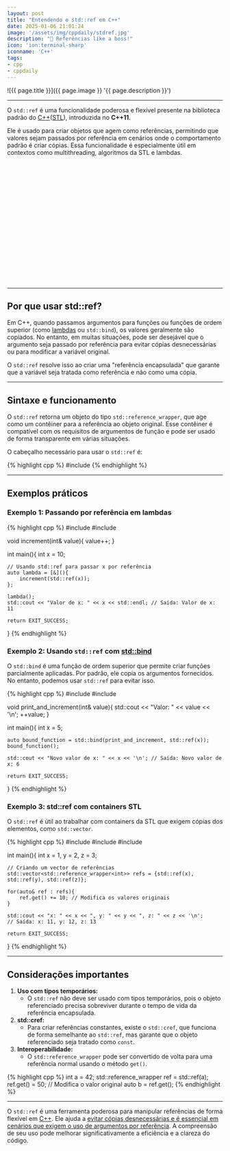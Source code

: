 ```yaml
---
layout: post
title: "Entendendo o std::ref em C++"
date: 2025-01-06 21:01:24
image: '/assets/img/cppdaily/stdref.jpg'
description: "🚀 Referências like a boss!"
icon: 'ion:terminal-sharp'
iconname: 'C++'
tags:
- cpp
- cppdaily
---
```


![{{ page.title }}]({{ page.image }} '{{ page.description }}')

---

O `std::ref` é uma funcionalidade poderosa e flexível presente na biblioteca padrão do [C++](https://terminalroot.com.br/tags#cpp)([STL](https://terminalroot.com.br/tags#cppdaily)), introduzida no **C++11**. 

Ele é usado para criar objetos que agem como referências, permitindo que valores sejam passados por referência em cenários onde o comportamento padrão é criar cópias. Essa funcionalidade é especialmente útil em contextos como multithreading, algoritmos da STL e lambdas.


<!-- SQUARE - GAMES ROOT -->
<script async src="//pagead2.googlesyndication.com/pagead/js/adsbygoogle.js"></script>
<ins class="adsbygoogle"
style="display:inline-block;width:336px;height:280px"
data-ad-client="ca-pub-2838251107855362"
data-ad-slot="5351066970"></ins>
<script>
(adsbygoogle = window.adsbygoogle || []).push({});
</script>

---

## Por que usar std::ref?
Em C++, quando passamos argumentos para funções ou funções de ordem superior (como [lambdas](https://terminalroot.com.br/2021/04/10-exemplos-de-uso-de-funcoes-lambda-em-cpp.html) ou `std::bind`), os valores geralmente são copiados. No entanto, em muitas situações, pode ser desejável que o argumento seja passado por referência para evitar cópias desnecessárias ou para modificar a variável original.

O `std::ref` resolve isso ao criar uma "referência encapsulada" que garante que a variável seja tratada como referência e não como uma cópia.

---

## Sintaxe e funcionamento
O `std::ref` retorna um objeto do tipo `std::reference_wrapper`, que age como um contêiner para a referência ao objeto original. Esse contêiner é compatível com os requisitos de argumentos de função e pode ser usado de forma transparente em várias situações.

O cabeçalho necessário para usar o `std::ref` é:

{% highlight cpp %}
#include <functional>
{% endhighlight %}

---

## Exemplos práticos

### Exemplo 1: Passando por referência em lambdas

{% highlight cpp %}
#include <iostream>
#include <functional>

void increment(int& value){
    value++;
}

int main(){
    int x = 10;

    // Usando std::ref para passar x por referência
    auto lambda = [&](){
        increment(std::ref(x));
    };

    lambda();
    std::cout << "Valor de x: " << x << std::endl; // Saída: Valor de x: 11

    return EXIT_SUCCESS;
}
{% endhighlight %}

### Exemplo 2: Usando `std::ref` com [std::bind](https://terminalroot.com.br/2021/04/stdbind-e-stdplaceholders.html)
O `std::bind` é uma função de ordem superior que permite criar funções parcialmente aplicadas. Por padrão, ele copia os argumentos fornecidos. No entanto, podemos usar `std::ref` para evitar isso.

{% highlight cpp %}
#include <iostream>
#include <functional>

void print_and_increment(int& value){
    std::cout << "Valor: " << value << '\n';
    ++value;
}

int main(){
    int x = 5;

    auto bound_function = std::bind(print_and_increment, std::ref(x));
    bound_function();

    std::cout << "Novo valor de x: " << x << '\n'; // Saída: Novo valor de x: 6

    return EXIT_SUCCESS;
}
{% endhighlight %}

### Exemplo 3: std::ref com containers STL
O `std::ref` é útil ao trabalhar com containers da STL que exigem cópias dos elementos, como `std::vector`.

{% highlight cpp %}
#include <iostream>
#include <vector>
#include <functional>

int main(){
    int x = 1, y = 2, z = 3;

    // Criando um vector de referências
    std::vector<std::reference_wrapper<int>> refs = {std::ref(x), std::ref(y), std::ref(z)};

    for(auto& ref : refs){
        ref.get() += 10; // Modifica os valores originais
    }

    std::cout << "x: " << x << ", y: " << y << ", z: " << z << '\n';
    // Saída: x: 11, y: 12, z: 13

    return EXIT_SUCCESS;
}
{% endhighlight %}


<!-- RECTANGLE LARGE -->
<script async src="https://pagead2.googlesyndication.com/pagead/js/adsbygoogle.js"></script>
<!-- Informat -->
<ins class="adsbygoogle"
style="display:block"
data-ad-client="ca-pub-2838251107855362"
data-ad-slot="2327980059"
data-ad-format="auto"
data-full-width-responsive="true"></ins>
<script>
(adsbygoogle = window.adsbygoogle || []).push({});
</script>

---

## Considerações importantes
1. **Uso com tipos temporários:**
   - O `std::ref` não deve ser usado com tipos temporários, pois o objeto referenciado precisa sobreviver durante o tempo de vida da referência encapsulada.
2. **std::cref:**
   - Para criar referências constantes, existe o `std::cref`, que funciona de forma semelhante ao `std::ref`, mas garante que o objeto referenciado seja tratado como `const`.
3. **Interoperabilidade:**
   - O `std::reference_wrapper` pode ser convertido de volta para uma referência normal usando o método `get()`.

{% highlight cpp %}
int a = 42;
std::reference_wrapper<int> ref = std::ref(a);
ref.get() = 50; // Modifica o valor original
auto b = ref.get();
{% endhighlight %}

---

O `std::ref` é uma ferramenta poderosa para manipular referências de forma flexível em [C++](https://terminalroot.com.br/cpp). Ele ajuda a <u>evitar cópias desnecessárias e é essencial em cenários que exigem o uso de argumentos por referência</u>. A compreensão de seu uso pode melhorar significativamente a eficiência e a clareza do código.


